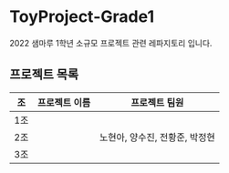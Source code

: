 # ToyProject-Grade1
2022 샘마루 1학년 소규모 프로젝트 관련 레파지토리 입니다.

## 프로젝트 목록
|조|프로젝트 이름|프로젝트 팀원|
|------|---|------|
|1조||
|2조||노현아, 양수진, 전황준,  박정현|
|3조||
